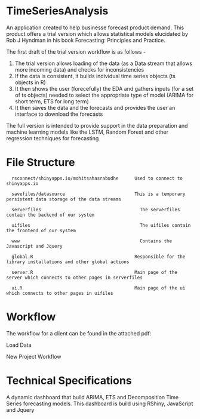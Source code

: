 # TimeSeriesAnalysis
An application created to help businesse forecast product demand. This product offers a trial version which allows statistical models elucidated by Rob J Hyndman in his book Forecasting: Principles and Practice.

The first draft of the trial version workflow is as follows - 
1) The trial version allows loading of the data (as a Data stream that allows more incoming data) and checks for inconsistencies
2) If the data is consistent, it builds individual time series objects (ts objects in R)
3) It then shows the user (forecefully) the EDA and gathers inputs (for a set of ts objects) needed to select the appropriate type of model (ARIMA for short term, ETS for long term)
4) It then saves the data and the forecasts and provides the user an interface to download the forecasts

The full version is intended to provide support in the data preparation and machine learning models like the LSTM, Random Forest and other regression techniques for forecasting
# File Structure
	
      rsconnect/shinyapps.io/mohitsahasrabudhe      Used to connect to shinyapps.io

      savefiles/datasource	                        This is a temporary persistent data storage of the data streams

      serverfiles	                                  The serverfiles contain the backend of our system

      uifiles	                                      The uifiles contain the frontend of our system

      www	                                          Contains the Javascript and Jquery

      global.R	                                    Responsible for the library installations and other global actions
    
      server.R	                                    Main page of the server which connects to other pages in serverfiles
    
      ui.R	                                        Main page of the ui which connects to other pages in uifiles


# Workflow
The workflow for a client can be found in the attached pdf: 

Load Data

New Project Workflow

# Technical Specifications
A dynamic dashboard that build ARIMA, ETS and Decomposition Time Series forecasting models.
This dashboard is build using RShiny, JavaScript and Jquery
